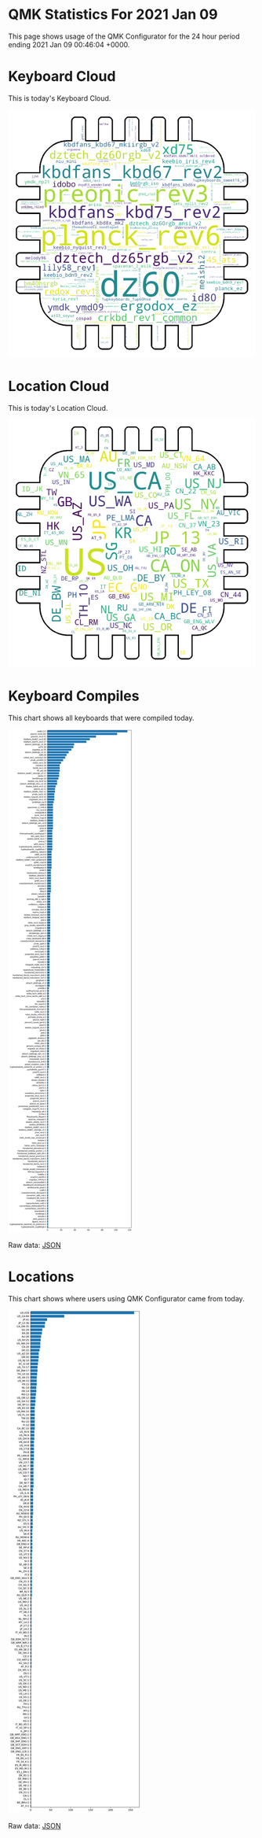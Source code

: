 # QMK Statistics For 2021 Jan 09

This page shows usage of the QMK Configurator for the 24 hour period ending 2021 Jan 09 00:46:04 +0000.

# Keyboard Cloud

This is today's Keyboard Cloud.

<img src="reports/20210109/keyboards_wordcloud.png">

# Location Cloud

This is today's Location Cloud.

<img src="reports/20210109/locations_wordcloud.png">

# Keyboard Compiles

This chart shows all keyboards that were compiled today.

<img src="reports/20210109/keyboards.svg">

Raw data: [JSON](reports/20210109/keyboards.json ':ignore')

# Locations

This chart shows where users using QMK Configurator came from today.

<img src="reports/20210109/locations.svg">

Raw data: [JSON](reports/20210109/locations.json ':ignore')
    